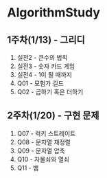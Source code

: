 # AlgorithmStudy
## 1주차(1/13) - 그리디
1. 실전2 - 큰수의 법칙
2. 실전3 - 숫자 카드 게임
3. 실전4 - 1이 될 때까지
4. Q01 - 모험가 길드
5. Q02 - 곱하기 혹은 더하기

## 2주차(1/20) - 구현 문제
1. Q07 - 럭키 스트레이트
2. Q08 - 문자열 재정렬
3. Q09 - 문자열 압축
4. Q10 - 자물쇠와 열쇠
5. Q11 - 뱀
